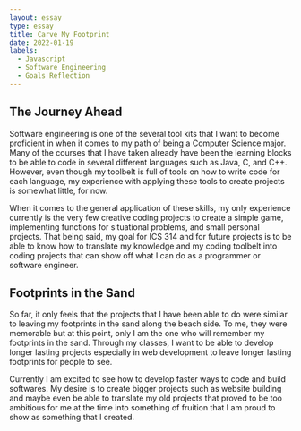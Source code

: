 ```yaml
---
layout: essay
type: essay
title: Carve My Footprint
date: 2022-01-19
labels:
  - Javascript
  - Software Engineering
  - Goals Reflection
---
```


## The Journey Ahead
Software engineering is one of the several tool kits that I want to become proficient in when it comes to my path of being a Computer Science major. Many of the courses that I have taken already have been the learning blocks to be able to code in several different languages such as Java, C, and C++. However, even though my toolbelt is full of tools on how to write code for each language, my experience with applying these tools to create projects is somewhat little, for now.

When it comes to the general application of these skills, my only experience currently is the very few creative coding projects to create a simple game, implementing functions for situational problems, and small personal projects. That being said, my goal for ICS 314 and for future projects is to be able to know how to translate my knowledge and my coding toolbelt into coding projects that can show off what I can do as a programmer or software engineer. 

## Footprints in the Sand
So far, it only feels that the projects that I have been able to do were similar to leaving my footprints in the sand along the beach side. To me, they were memorable but at this point, only I am the one who will remember my footprints in the sand. Through my classes, I want to be able to develop longer lasting projects especially in web development to leave longer lasting footprints for people to see.

Currently I am excited to see how to develop faster ways to code and build softwares. My desire is to create bigger projects such as website building and maybe even be able to translate my old projects that proved to be too ambitious for me at the time into something of fruition that I am proud to show as something that I created.
